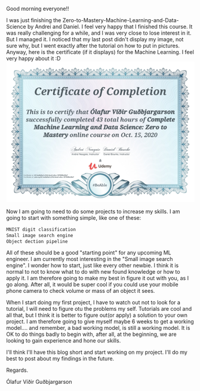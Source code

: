 Good morning everyone!!

I was just finishing the Zero-to-Mastery-Machine-Learning-and-Data-Science by Andrei and Daniel. I feel very happy that I finished this course. It was really challenging
for a while, and I was very close to lose interest in it. But I managed it. I noticed that my last post didn't display my image, not sure why, but I went exactly after
the tutorial on how to put in pictures. Anyway, here is the certificate (if it displays) for the Machine Learning. I feel very happy about it :D
![Machine Learning Certificate](images/ML-certificate.jpg)

Now I am going to need to do some projects to increase my skills. I am going to start with something simple, like one of these:
```
MNIST digit classification
Small image search engine
Object dection pipeline
```

All of these should be a good "starting point" for any upcoming ML engineer. I am currently most interesting in the "Small image search engine". I wonder how to start,
just like every other newbie. I think it is normal to not to know what to do with new found knowledge or how to apply it. I am therefore going to make my best in figure
it out with you, as I go along. After all, it would be super cool if you could use your mobile phone camera to check volume or mass of an object it sees. 

When I start doing my first project, I have to watch out not to look for a tutorial, I will need to figure otu the problems my self. Tutorials are cool and all that, but
I think it is better to figure out(or apply) a solution to your own project. I am therefore going to give myself maybe 6 weeks to get a working model.... and remember,
a bad working model, is still a working model. It is OK to do things badly to begin with, after all, at the beginning, we are looking to gain experience and hone our skills.


I'll think I'll have this blog short and start working on my project. I'll do my best to post about my findings in the future.

Regards.

Ólafur Víðir Guðbjargarson
